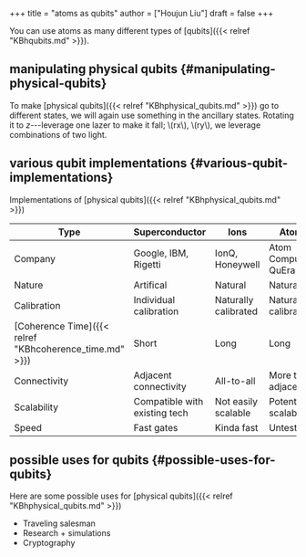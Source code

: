 +++
title = "atoms as qubits"
author = ["Houjun Liu"]
draft = false
+++

You can use atoms as many different types of [qubits]({{< relref "KBhqubits.md" >}}).


## manipulating physical qubits {#manipulating-physical-qubits}

To make [physical qubits]({{< relref "KBhphysical_qubits.md" >}}) go to different states, we will again use something in the ancillary states. Rotating it to $z$---leverage one lazer to make it fall; \\(rx\\), \\(ry\\), we leverage combinations of two light.


## various qubit implementations {#various-qubit-implementations}

Implementations of [physical qubits]({{< relref "KBhphysical_qubits.md" >}})

| Type                                                    | Superconductor                | Ions                 | Atoms                 |
|---------------------------------------------------------|-------------------------------|----------------------|-----------------------|
| Company                                                 | Google, IBM, Rigetti          | IonQ, Honeywell      | Atom Computing, QuEra |
| Nature                                                  | Artifical                     | Natural              | Natural               |
| Calibration                                             | Individual calibration        | Naturally calibrated | Naturally calibrated  |
| [Coherence Time]({{< relref "KBhcoherence_time.md" >}}) | Short                         | Long                 | Long                  |
| Connectivity                                            | Adjacent connectivity         | All-to-all           | More than adjacent    |
| Scalability                                             | Compatible with existing tech | Not easily scalable  | Potentially scalable  |
| Speed                                                   | Fast gates                    | Kinda fast           | Untested              |


## possible uses for qubits {#possible-uses-for-qubits}

Here are some possible uses for [physical qubits]({{< relref "KBhphysical_qubits.md" >}})

-   Traveling salesman
-   Research + simulations
-   Cryptography